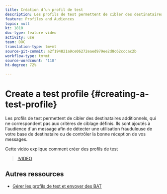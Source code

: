 ```yaml
---
title: Création d’un profil de test
description: Les profils de test permettent de cibler des destinataires additionnels, qui ne correspondent pas aux critères de ciblage définis. Ils sont ajoutés à l'audience d'un message afin de détecter une utilisation frauduleuse de votre base de destinataire ou de contrôler la bonne réception de vos messages.
feature: Profiles and Audiences
topic: null
kt: 1810
doc-type: feature video
activity: use
team: DOC
translation-type: tm+mt
source-git-commit: a2f194821a9ce06272eaed979ee2d8c62cccac2b
workflow-type: tm+mt
source-wordcount: '118'
ht-degree: 72%

---
```



# Create a test profile {#creating-a-test-profile}

Les profils de test permettent de cibler des destinataires additionnels, qui ne correspondent pas aux critères de ciblage définis. Ils sont ajoutés à l&#39;audience d&#39;un message afin de détecter une utilisation frauduleuse de votre base de destinataire ou de contrôler la bonne réception de vos messages.

Cette vidéo explique comment créer des profils de test

>[!VIDEO](https://video.tv.adobe.com/v/24094?quality=12)

## Autres ressources

* [Gérer les profils de test et envoyer des BAT](https://docs.adobe.com/content/help/en/campaign-standard/using/testing-and-sending/preparing-and-testing-messages/managing-test-profiles-and-sending-proofs.html)
